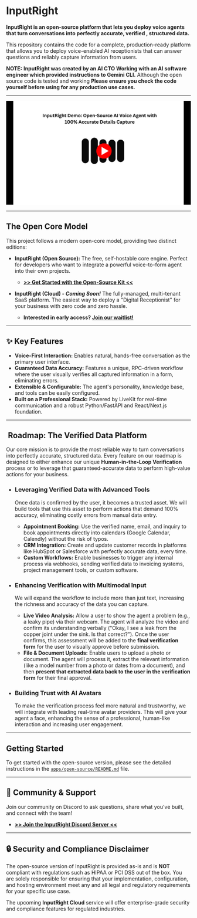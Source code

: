 # InputRight

**InputRight is an open-source platform that lets you deploy voice agents that turn conversations into perfectly accurate, verified , structured data.**

This repository contains the code for a complete, production-ready platform that allows you to deploy voice-enabled AI receptionists that can answer questions and reliably capture information from users.

**NOTE:** **InputRight was created by an AI CTO Working with an AI software engineer which provided instructions to Gemini CLI.** Although the open source code is tested and working **Please ensure you check the code yourself before using for any production use cases.**

---

[![InputRight Demo Video](./.github/assets/demo-thumbnail.png)](https://www.youtube.com/watch?v=unc9YS0cvdg)

---

##  The Open Core Model

This project follows a modern open-core model, providing two distinct editions:

*   **InputRight (Open Source):** The free, self-hostable core engine. Perfect for developers who want to integrate a powerful voice-to-form agent into their own projects.
    *   **[>> Get Started with the Open-Source Kit <<](./apps/open-source/README.md)**

*   **InputRight (Cloud) - *Coming Soon!*** The fully-managed, multi-tenant SaaS platform. The easiest way to deploy a "Digital Receptionist" for your business with zero code and zero hassle.
    *   **Interested in early access? [Join our waitlist!](https://inputright.com/)**

---

## ✨ Key Features

*   **Voice-First Interaction:** Enables natural, hands-free conversation as the primary user interface.
*   **Guaranteed Data Accuracy:** Features a unique, RPC-driven workflow where the user visually verifies all captured information in a form, eliminating errors.
*   **Extensible & Configurable:** The agent's personality, knowledge base, and tools can be easily configured.
*   **Built on a Professional Stack:** Powered by LiveKit for real-time communication and a robust Python/FastAPI and React/Next.js foundation.

---

## ️ Roadmap: The Verified Data Platform

Our core mission is to provide the most reliable way to turn conversations into perfectly accurate, structured data. Every feature on our roadmap is designed to either enhance our unique **Human-in-the-Loop Verification** process or to leverage that guaranteed-accurate data to perform high-value actions for your business.

*   ### **Leveraging Verified Data with Advanced Tools**
    Once data is confirmed by the user, it becomes a trusted asset. We will build tools that use this asset to perform actions that demand 100% accuracy, eliminating costly errors from manual data entry.
    *   **Appointment Booking:** Use the verified name, email, and inquiry to book appointments directly into calendars (Google Calendar, Calendly) without the risk of typos.
    *   **CRM Integration:** Create and update customer records in platforms like HubSpot or Salesforce with perfectly accurate data, every time.
    *   **Custom Workflows:** Enable businesses to trigger any internal process via webhooks, sending verified data to invoicing systems, project management tools, or custom software.

*   ### **Enhancing Verification with Multimodal Input**
    We will expand the workflow to include more than just text, increasing the richness and accuracy of the data you can capture.
    *   **Live Video Analysis:** Allow a user to show the agent a problem (e.g., a leaky pipe) via their webcam. The agent will analyze the video and confirm its understanding verbally ("Okay, I see a leak from the copper joint under the sink. Is that correct?"). Once the user confirms, this assessment will be added to the **final verification form** for the user to visually approve before submission.
    *   **File & Document Uploads:** Enable users to upload a photo or document. The agent will process it, extract the relevant information (like a model number from a photo or dates from a document), and then **present that extracted data back to the user in the verification form** for their final approval.

*   ### **Building Trust with AI Avatars**
    To make the verification process feel more natural and trustworthy, we will integrate with leading real-time avatar providers. This will give your agent a face, enhancing the sense of a professional, human-like interaction and increasing user engagement.

---

##  Getting Started

To get started with the open-source version, please see the detailed instructions in the [`apps/open-source/README.md`](./apps/open-source/README.md) file.

---

## 💬 Community & Support

Join our community on Discord to ask questions, share what you've built, and connect with the team!

*   **[>> Join the InputRight Discord Server <<](https://discord.gg/btqHQek3Pr)**

---

## 🔒 Security and Compliance Disclaimer

The open-source version of InputRight is provided as-is and is **NOT** compliant with regulations such as HIPAA or PCI DSS out of the box. You are solely responsible for ensuring that your implementation, configuration, and hosting environment meet any and all legal and regulatory requirements for your specific use case.

The upcoming **InputRight Cloud** service will offer enterprise-grade security and compliance features for regulated industries.
